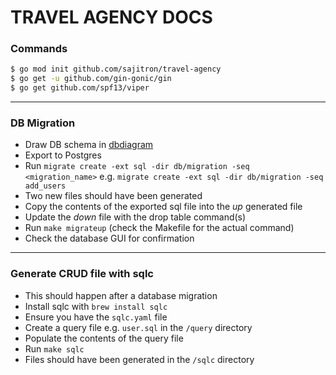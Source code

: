 # TRAVEL AGENCY DOCS

### Commands
```bash
$ go mod init github.com/sajitron/travel-agency
$ go get -u github.com/gin-gonic/gin
$ go get github.com/spf13/viper
```
***
### DB Migration
- Draw DB schema in [dbdiagram](https://dbdiagram.io)
- Export to Postgres
- Run `migrate create -ext sql -dir db/migration -seq <migration_name>` e.g. `migrate create -ext sql -dir db/migration -seq add_users`
- Two new files should have been generated
- Copy the contents of the exported sql file into the *up* generated file
- Update the *down* file with the drop table command(s)
- Run `make migrateup` (check the Makefile for the actual command)
- Check the database GUI for confirmation

***

### Generate CRUD file with sqlc
- This should happen after a database migration
- Install sqlc with `brew install sqlc`
- Ensure you have the `sqlc.yaml` file
- Create a query file e.g. `user.sql`  in the `/query` directory
- Populate the contents of the query file
- Run `make sqlc`
- Files should have been generated in the `/sqlc` directory